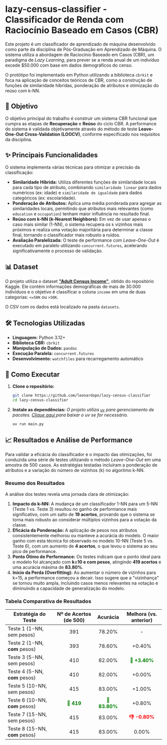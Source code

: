 # lazy-census-classifier - Classificador de Renda com Raciocínio Baseado em Casos (CBR)

Este projeto é um classificador de aprendizado de máquina desenvolvido como parte da disciplina de Pós-Graduação em Aprendizado de Máquina. O sistema utiliza a abordagem de Raciocínio Baseado em Casos (CBR), um paradigma de _Lazy Learning_, para prever se a renda anual de um indivíduo excede $50.000 com base em dados demográficos do censo.

O protótipo foi implementado em Python utilizando a biblioteca `cbrkit` e foca na aplicação de conceitos teóricos de CBR, como a construção de funções de similaridade híbridas, ponderação de atributos e otimização do reúso com k-NN.

## 🎯 Objetivo

O objetivo principal do trabalho é construir um sistema CBR funcional que cumpra as etapas de **Recuperação** e **Reúso** do ciclo CBR. A performance do sistema é validada objetivamente através do método de teste **Leave-One-Out Cross-Validation (LOOCV)**, conforme especificado nos requisitos da disciplina.

## ✨ Principais Funcionalidades

O sistema implementa várias técnicas para otimizar a precisão da classificação:

-   **Similaridade Híbrida:** Utiliza diferentes funções de similaridade locais para cada tipo de atributo, combinando `similaridade linear` para dados numéricos (ex: idade) e `similaridade de igualdade` para dados categóricos (ex: escolaridade).
-   **Ponderação de Atributos:** Aplica uma média ponderada para agregar as similaridades locais, permitindo que atributos mais relevantes (como `education` e `occupation`) tenham maior influência no resultado final.
-   **Reúso com k-NN (k-Nearest Neighbors):** Em vez de usar apenas o caso mais similar (1-NN), o sistema recupera os `k` vizinhos mais próximos e realiza uma votação majoritária para determinar a classe final, tornando o classificador mais robusto a ruídos.
-   **Avaliação Paralelizada:** O teste de performance com _Leave-One-Out_ é executado em paralelo utilizando `concurrent.futures`, acelerando significativamente o processo de validação.

## 📊 Dataset

O projeto utiliza o dataset [**"Adult Census Income"**](https://www.kaggle.com/datasets/mosapabdelghany/adult-income-prediction-dataset), obtido do repositório Kaggle. Ele contém informações demográficas de mais de 30.000 indivíduos e o objetivo é classificar a coluna `income` em uma de duas categorias: `<=50K` ou `>50K`.

O CSV com os dados está localizado na pasta `datasets`.

## 🛠️ Tecnologias Utilizadas

-   **Linguagem:** Python 3.12+
-   **Biblioteca CBR:** `cbrkit`
-   **Manipulação de Dados:** `pandas`
-   **Execução Paralela:** `concurrent.futures`
-   **Desenvolvimento:** `watchfiles` para recarregamento automático

## 🚀 Como Executar

1.  **Clone o repositório:**

    ```bash
    git clone https://github.com/leonardopn/lazy-census-classifier
    cd lazy-census-classifier
    ```

2.  **Instale as dependências:**
    _O projeto utiliza [`uv`](https://docs.astral.sh/uv/) para gerenciamento de pacotes. [Clique aqui ](https://docs.astral.sh/uv/) para baixar o uv se for necessário._

    ```bash
    uv run main.py
    ```

## 📈 Resultados e Análise de Performance

Para validar a eficácia do classificador e o impacto das otimizações, foi conduzida uma série de testes utilizando o método _Leave-One-Out_ em uma amostra de 500 casos. As estratégias testadas incluíram a ponderação de atributos e a variação do número de vizinhos (k) no algoritmo k-NN.

### Resumo dos Resultados

A análise dos testes revela uma jornada clara de otimização:

1.  **Impacto do k-NN:** A mudança de um classificador 1-NN para um 5-NN (Teste 1 vs. Teste 3) resultou no ganho de performance mais significativo, com um salto de **19 acertos**, provando que o sistema se torna mais robusto ao considerar múltiplos vizinhos para a votação da classe.
2.  **Eficácia da Ponderação:** A aplicação de pesos nos atributos consistentemente melhorou ou manteve a acurácia do modelo. O maior ganho com esta técnica foi observado no modelo 10-NN (Teste 5 vs. Teste 6), com um aumento de **4 acertos**, o que levou o sistema ao seu pico de performance.
3.  **Ponto Ótimo de Performance:** Os testes indicam que o ponto ideal para o modelo foi alcançado com **k=10 e com pesos**, atingindo **419 acertos** e uma acurácia máxima de **83.80%**.
4.  **Início da Perda (Overfitting):** Ao aumentar o número de vizinhos para k=15, a performance começou a decair. Isso sugere que a "vizinhança" se tornou muito ampla, incluindo casos menos relevantes na votação e diminuindo a capacidade de generalização do modelo.

### Tabela Comparativa de Resultados

| Estratégia do Teste            |                  Nº de Acertos (de 500)                  |                          Acurácia                           |                   Melhora (vs. anterior)                    |
| ------------------------------ | :------------------------------------------------------: | :---------------------------------------------------------: | :---------------------------------------------------------: |
| Teste 1 (1-NN, sem pesos)      |                           391                            |                           78.20%                            |                              -                              |
| Teste 2 (1-NN, **com** pesos)  |                           393                            |                           78.60%                            |                           +0.40%                            |
| Teste 3 (5-NN, sem pesos)      |                           410                            |                           82.00%                            | <span style="color:green;font-weight:bold">👑 +3.40%</span> |
| Teste 4 (5-NN, **com** pesos)  |                           410                            |                           82.00%                            |                           +0.00%                            |
| Teste 5 (10-NN, sem pesos)     |                           415                            |                           83.00%                            |                           +1.00%                            |
| Teste 6 (10-NN, **com** pesos) | <span style="color:green;font-weight:bold">👑 419</span> | <span style="color:green;font-weight:bold">👑 83.80%</span> |                           +0.80%                            |
| Teste 7 (15-NN, sem pesos)     |                           415                            |                           83.00%                            |  <span style="color:red;font-weight:bold">👎 -0.80%</span>  |
| Teste 8 (15-NN, **com** pesos) |                           415                            |                           83.00%                            |                            0.00%                            |
